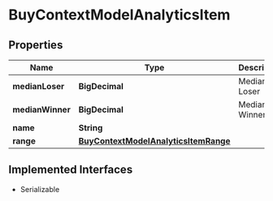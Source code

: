 

# BuyContextModelAnalyticsItem


## Properties

Name | Type | Description | Notes
------------ | ------------- | ------------- | -------------
**medianLoser** | **BigDecimal** | Median Loser |  [optional]
**medianWinner** | **BigDecimal** | Median Winner |  [optional]
**name** | **String** |  |  [optional]
**range** | [**BuyContextModelAnalyticsItemRange**](BuyContextModelAnalyticsItemRange.md) |  |  [optional]


## Implemented Interfaces

* Serializable


